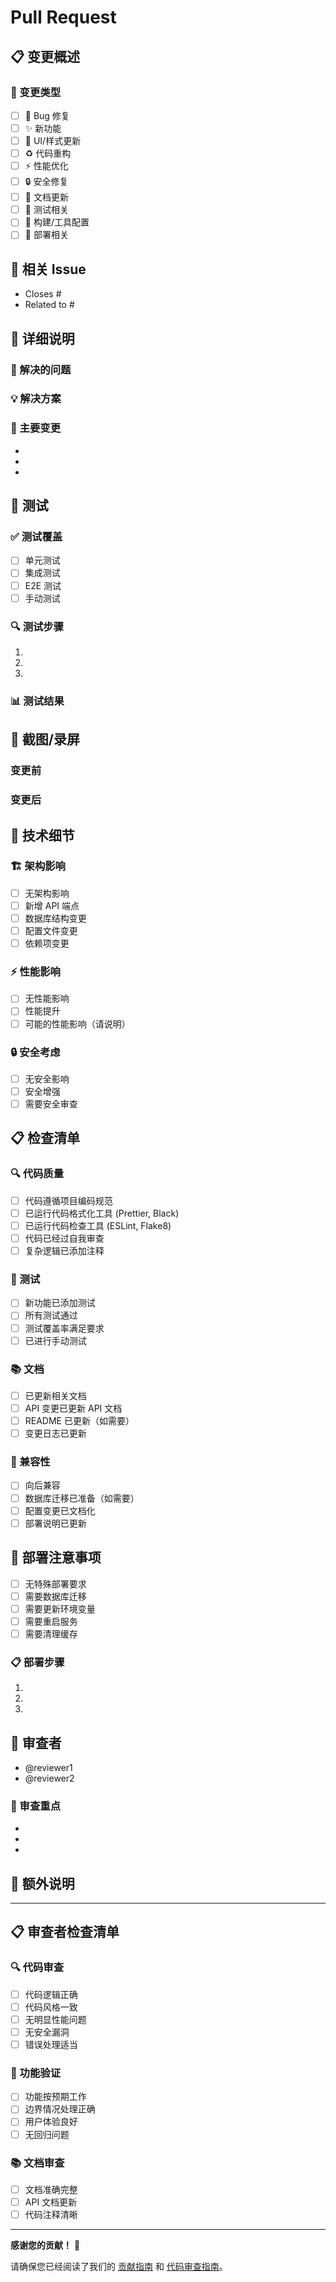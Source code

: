 # Pull Request

## 📋 变更概述

<!-- 请简要描述这个 PR 的主要变更内容 -->

### 🎯 变更类型
<!-- 请选择适用的类型，删除不适用的选项 -->
- [ ] 🐛 Bug 修复
- [ ] ✨ 新功能
- [ ] 💄 UI/样式更新
- [ ] ♻️ 代码重构
- [ ] ⚡ 性能优化
- [ ] 🔒 安全修复
- [ ] 📝 文档更新
- [ ] 🧪 测试相关
- [ ] 🔧 构建/工具配置
- [ ] 🚀 部署相关

## 🔗 相关 Issue

<!-- 请链接相关的 issue，使用 "Closes #123" 或 "Fixes #123" 来自动关闭 issue -->
- Closes #
- Related to #

## 📝 详细说明

### 🎯 解决的问题
<!-- 描述这个 PR 解决了什么问题 -->

### 💡 解决方案
<!-- 描述您的解决方案和实现方法 -->

### 🔄 主要变更
<!-- 列出主要的代码变更 -->
- 
- 
- 

## 🧪 测试

### ✅ 测试覆盖
- [ ] 单元测试
- [ ] 集成测试
- [ ] E2E 测试
- [ ] 手动测试

### 🔍 测试步骤
<!-- 描述如何测试这些变更 -->
1. 
2. 
3. 

### 📊 测试结果
<!-- 粘贴测试结果或截图 -->

## 📸 截图/录屏

<!-- 如果涉及 UI 变更，请提供前后对比的截图或录屏 -->

### 变更前
<!-- 截图或描述 -->

### 变更后
<!-- 截图或描述 -->

## 🔧 技术细节

### 🏗️ 架构影响
<!-- 描述对系统架构的影响 -->
- [ ] 无架构影响
- [ ] 新增 API 端点
- [ ] 数据库结构变更
- [ ] 配置文件变更
- [ ] 依赖项变更

### ⚡ 性能影响
<!-- 描述对性能的影响 -->
- [ ] 无性能影响
- [ ] 性能提升
- [ ] 可能的性能影响（请说明）

### 🔒 安全考虑
<!-- 描述安全相关的考虑 -->
- [ ] 无安全影响
- [ ] 安全增强
- [ ] 需要安全审查

## 📋 检查清单

### 🔍 代码质量
- [ ] 代码遵循项目编码规范
- [ ] 已运行代码格式化工具 (Prettier, Black)
- [ ] 已运行代码检查工具 (ESLint, Flake8)
- [ ] 代码已经过自我审查
- [ ] 复杂逻辑已添加注释

### 🧪 测试
- [ ] 新功能已添加测试
- [ ] 所有测试通过
- [ ] 测试覆盖率满足要求
- [ ] 已进行手动测试

### 📚 文档
- [ ] 已更新相关文档
- [ ] API 变更已更新 API 文档
- [ ] README 已更新（如需要）
- [ ] 变更日志已更新

### 🔄 兼容性
- [ ] 向后兼容
- [ ] 数据库迁移已准备（如需要）
- [ ] 配置变更已文档化
- [ ] 部署说明已更新

## 🚀 部署注意事项

<!-- 描述部署时需要注意的事项 -->
- [ ] 无特殊部署要求
- [ ] 需要数据库迁移
- [ ] 需要更新环境变量
- [ ] 需要重启服务
- [ ] 需要清理缓存

### 📋 部署步骤
<!-- 如果有特殊部署步骤，请列出 -->
1. 
2. 
3. 

## 👥 审查者

<!-- @mention 需要审查的人员 -->
- @reviewer1
- @reviewer2

### 🎯 审查重点
<!-- 请审查者特别关注的地方 -->
- 
- 
- 

## 📝 额外说明

<!-- 任何其他需要说明的内容 -->

---

## 📋 审查者检查清单

### 🔍 代码审查
- [ ] 代码逻辑正确
- [ ] 代码风格一致
- [ ] 无明显性能问题
- [ ] 无安全漏洞
- [ ] 错误处理适当

### 🧪 功能验证
- [ ] 功能按预期工作
- [ ] 边界情况处理正确
- [ ] 用户体验良好
- [ ] 无回归问题

### 📚 文档审查
- [ ] 文档准确完整
- [ ] API 文档更新
- [ ] 代码注释清晰

---

**感谢您的贡献！** 🙏

请确保您已经阅读了我们的 [贡献指南](CONTRIBUTING.md) 和 [代码审查指南](docs/code-review.md)。